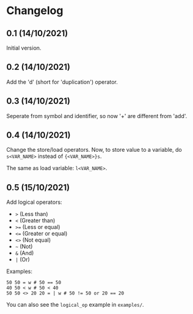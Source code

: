 # Changelog

## 0.1 (14/10/2021)

Initial version.

## 0.2 (14/10/2021)

Add the 'd' (short for 'duplication') operator.

## 0.3 (14/10/2021)

Seperate from symbol and identifier, so now '+' are different from 'add'.

## 0.4 (14/10/2021)

Change the store/load operators. Now, to store value to a variable, do `s<VAR_NAME>`
instead of `{<VAR_NAME>}s`.

The same as load variable: `l<VAR_NAME>`.

## 0.5 (15/10/2021)

Add logical operators:

- `>`  (Less than)
- `<`  (Greater than)
- `>=` (Less or equal)
- `<=` (Greater or equal)
- `<>` (Not equal)
- `~`  (Not)
- `&`  (And)
- `|`  (Or)

Examples:

```
50 50 = w # 50 == 50
40 50 < w # 50 < 40
50 50 <> 20 20 = | w # 50 != 50 or 20 == 20
```

You can also see the `logical_op` example in `examples/`.
